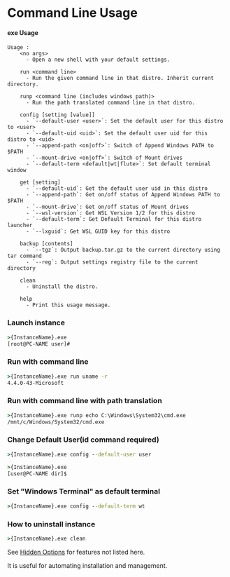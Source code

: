 # Command Line Usage
#### exe Usage
```
Usage :
    <no args>
      - Open a new shell with your default settings.

    run <command line>
      - Run the given command line in that distro. Inherit current directory.

    runp <command line (includes windows path)>
      - Run the path translated command line in that distro.

    config [setting [value]]
      - `--default-user <user>`: Set the default user for this distro to <user>
      - `--default-uid <uid>`: Set the default user uid for this distro to <uid>
      - `--append-path <on|off>`: Switch of Append Windows PATH to $PATH
      - `--mount-drive <on|off>`: Switch of Mount drives
      - `--default-term <default|wt|flute>`: Set default terminal window

    get [setting]
      - `--default-uid`: Get the default user uid in this distro
      - `--append-path`: Get on/off status of Append Windows PATH to $PATH
      - `--mount-drive`: Get on/off status of Mount drives
      - `--wsl-version`: Get WSL Version 1/2 for this distro
      - `--default-term`: Get Default Terminal for this distro launcher
      - `--lxguid`: Get WSL GUID key for this distro

    backup [contents]
      - `--tgz`: Output backup.tar.gz to the current directory using tar command
      - `--reg`: Output settings registry file to the current directory

    clean
      - Uninstall the distro.

    help
      - Print this usage message.
```


### Launch instance
```cmd
>{InstanceName}.exe
[root@PC-NAME user]#
```

### Run with command line
```cmd
>{InstanceName}.exe run uname -r
4.4.0-43-Microsoft
```

### Run with command line with path translation
```cmd
>{InstanceName}.exe runp echo C:\Windows\System32\cmd.exe
/mnt/c/Windows/System32/cmd.exe
```

### Change Default User(id command required)
```cmd
>{InstanceName}.exe config --default-user user

>{InstanceName}.exe
[user@PC-NAME dir]$
```

### Set "Windows Terminal" as default terminal
```cmd
>{InstanceName}.exe config --default-term wt
```

### How to uninstall instance
```cmd
>{InstanceName}.exe clean

```


See [Hidden Options](Hidden-Options.md) for features not listed here.

It is useful for automating installation and management.